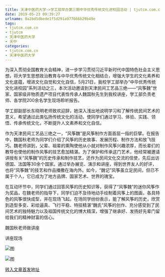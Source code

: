 ```yaml
---
title: 天津中医药大学->学工部举办第三期中华优秀传统文化进校园活动 | tjutcm.com.cn
date: 2019-05-23 09:39:27
urlname: 8a2bd5dbede1f5d291a977666b29b49e
tags: 
- tjutcm.com.cn
- tjutcm
- 天津中医药大学
- 天中
categories:
- tjutcm.com.cn
- 天津中医药大学
---
```



为深入贯彻全国教育大会精神，进一步学习贯彻习近平新时代中国特色社会主义思想，将大学生思想政治教育与中华优秀传统文化相结合，增强大学生的文化素养和文化底蕴，增进文化自觉和文化自信，5月21日，我校学工部举办“中华优秀传统文化进校园”系列活动之三，本次活动邀请到天津民间工艺品三绝——“风筝魏”世家、国家级非物质遗产项目代表性传承人魏国秋先生到我校讲座，学工部负责老师、各学院200余名学生现场聆听报告。

学工部副部长东晓明老师致欢迎辞，她深入浅出地说明学习和了解传统民间艺术的意义，希望通过此类弘扬传统文化的活动，使同学们通过学习、体验、实践、领悟、传承传统文化，不断提升人文素养和文化自信。

作为天津民间工艺品三绝之一，“风筝魏”是风筝制作方面首屈一指的巨擘。在报告中，魏国秋老师为同学们介绍了风筝的历史故事、发展历程、制作方法和放飞技巧。魏老师讲到，父辈、祖辈的熏陶使他从小就对制作风筝兴趣浓厚，而长辈们的教导也使他的制作风筝的技艺愈加精湛。为了保护和传承这门艺术，他经常被邀请讲授有关“风筝魏”的历史传承和制作技艺，还作为民间文化交流的信使，先后出访德国、法国等30余个国家。通过举办展览、演示和讲座，得到世界友人的好评，也将“风筝魏”的技艺和作品播撒在海内外。如今，“魏记”风筝虽立足民间，但已不属于个人，它已成为了地方品牌、国家艺术、世界的瑰宝。

在互动环节中，同学们通过回答风筝的历史知识等，获得了“风筝魏”的迷你风筝作为奖品，在魏老师的指导下，同学们迫不及待地动手绘制着风筝上的图画，各具特色的风筝很快成型，并在现场飞起。在场同学纷纷表示，能了解风筝的历史，欣赏到造型多变、彩绘逼真、飞行平稳、特技精湛“魏氏”风筝的创作、充分感受到了民间艺术的独特魅力以及祖国传统文化的博大精深，增强了继承好、发扬好先辈门留给我们的精神财富的信心。

魏国秋老师做讲座

讲座现场



![图](http://news13.tjutcm.edu.cn/__local/C/F9/94/E031F21107BD0F679EC6EE43FF8_ED7923FC_791AF.png)

![图](http://news13.tjutcm.edu.cn/__local/9/B8/20/1956728440B66FBDB9C8834E11A_50C661A6_51694.png)

[转入文章首发地址](http://news13.tjutcm.edu.cn/info/1526/13189.htm)